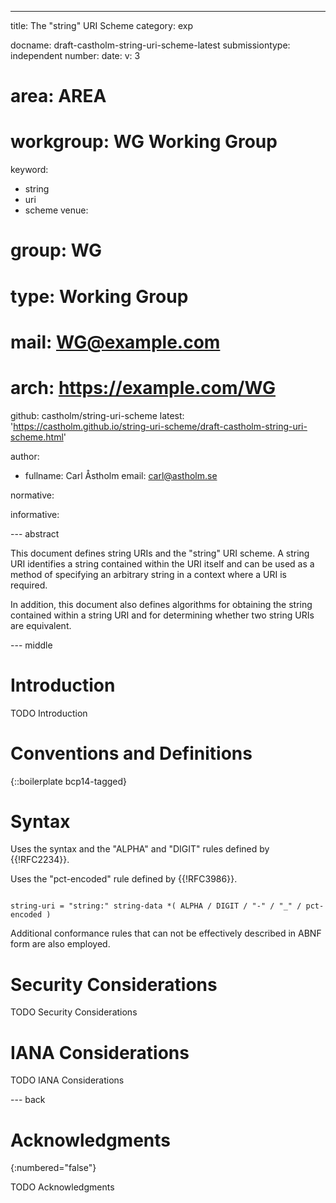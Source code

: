 ---
title: The "string" URI Scheme
category: exp

docname: draft-castholm-string-uri-scheme-latest
submissiontype: independent
number:
date:
v: 3
# area: AREA
# workgroup: WG Working Group
keyword:
  - string
  - uri
  - scheme
venue:
#  group: WG
#  type: Working Group
#  mail: WG@example.com
#  arch: https://example.com/WG
  github: castholm/string-uri-scheme
  latest: 'https://castholm.github.io/string-uri-scheme/draft-castholm-string-uri-scheme.html'

author:
  - fullname: Carl Åstholm
    email: carl@astholm.se

normative:

informative:

--- abstract

This document defines string URIs and the "string" URI scheme. A string URI identifies a string contained within the
URI itself and can be used as a method of specifying an arbitrary string in a context where a URI is required.

In addition, this document also defines algorithms for obtaining the string contained within a string URI and for
determining whether two string URIs are equivalent.

--- middle

# Introduction

TODO Introduction

# Conventions and Definitions

{::boilerplate bcp14-tagged}

# Syntax

Uses the syntax and the "ALPHA" and "DIGIT" rules defined by {{!RFC2234}}.

Uses the "pct-encoded" rule defined by {{!RFC3986}}.

```abnf

string-uri = "string:" string-data *( ALPHA / DIGIT / "-" / "_" / pct-encoded )

```

Additional conformance rules that can not be effectively described in ABNF form are also employed.

# Security Considerations

TODO Security Considerations

# IANA Considerations

TODO IANA Considerations

--- back

# Acknowledgments
{:numbered="false"}

TODO Acknowledgments
